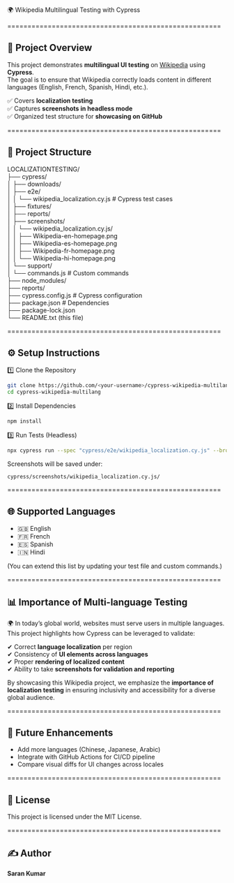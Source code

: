 🌍 Wikipedia Multilingual Testing with Cypress  

=====================================================

📖 Project Overview  
-------------------  
This project demonstrates **multilingual UI testing** on [Wikipedia](https://www.wikipedia.org/) using **Cypress**.  
The goal is to ensure that Wikipedia correctly loads content in different languages (English, French, Spanish, Hindi, etc.).  

✅ Covers **localization testing**  
✅ Captures **screenshots in headless mode**  
✅ Organized test structure for **showcasing on GitHub**  

=====================================================

📂 Project Structure  
-------------------  

LOCALIZATIONTESTING/  
 ├── cypress/  
 │   ├── downloads/  
 │   ├── e2e/  
 │   │   └── wikipedia_localization.cy.js   # Cypress test cases  
 │   ├── fixtures/  
 │   ├── reports/  
 │   ├── screenshots/  
 │   │   └── wikipedia_localization.cy.js/  
 │   │       ├── Wikipedia-en-homepage.png  
 │   │       ├── Wikipedia-es-homepage.png  
 │   │       ├── Wikipedia-fr-homepage.png  
 │   │       └── Wikipedia-hi-homepage.png  
 │   └── support/  
 │       └── commands.js                   # Custom commands  
 ├── node_modules/  
 ├── reports/  
 ├── cypress.config.js                     # Cypress configuration  
 ├── package.json                          # Dependencies  
 ├── package-lock.json  
 └── README.txt (this file)  

=====================================================

⚙️ Setup Instructions  
-------------------  

1️⃣ Clone the Repository  
```bash
git clone https://github.com/<your-username>/cypress-wikipedia-multilang.git
cd cypress-wikipedia-multilang
```

2️⃣ Install Dependencies  
```bash
npm install
```

3️⃣ Run Tests (Headless)  
```bash
npx cypress run --spec "cypress/e2e/wikipedia_localization.cy.js" --browser chrome
```

Screenshots will be saved under:  
```
cypress/screenshots/wikipedia_localization.cy.js/
```

=====================================================

🌐 Supported Languages  
-------------------  

- 🇬🇧 English  
- 🇫🇷 French  
- 🇪🇸 Spanish  
- 🇮🇳 Hindi  

(You can extend this list by updating your test file and custom commands.)  

=====================================================

📊 Importance of Multi-language Testing  
---------------------------------------  

🌍 In today’s global world, websites must serve users in multiple languages.  
This project highlights how Cypress can be leveraged to validate:  

✔ Correct **language localization** per region  
✔ Consistency of **UI elements across languages**  
✔ Proper **rendering of localized content**  
✔ Ability to take **screenshots for validation and reporting**  

By showcasing this Wikipedia project, we emphasize the **importance of localization testing** in ensuring inclusivity and accessibility for a diverse global audience.  

=====================================================

🚀 Future Enhancements  
-------------------  
- Add more languages (Chinese, Japanese, Arabic)  
- Integrate with GitHub Actions for CI/CD pipeline  
- Compare visual diffs for UI changes across locales  

=====================================================

📜 License  
----------  
This project is licensed under the MIT License.  

=====================================================

✍️ Author  
----------  
**Saran Kumar**  

